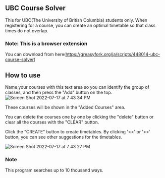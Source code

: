 ## UBC Course Solver
This for UBC(The University of British Columbia) students only.
When registering for a course, you can create an optimal timetable so that class times do not overlap.

### Note: This is a browser extension
You can download from here(https://greasyfork.org/ja/scripts/448014-ubc-course-solver)

## How to use

Name your courses with this text area so you can identify the group of classes, and then press the "Add" button on the top.
![Screen Shot 2022-07-17 at 7 43 34 PM](https://user-images.githubusercontent.com/70839560/179395004-f3636041-1778-4c1d-9e2e-0801a36c05ec.png)

These courses will be shown in the "Added Courses" area.

You can delete the courses one by one by clicking the "delete" button or clear all the courses with the "CLEAR" button.

Click the "CREATE" button to create timetables.
By clicking '<<' or '>>' button, you can see other suggestions for the timetables.

![Screen Shot 2022-07-17 at 7 43 27 PM](https://user-images.githubusercontent.com/70839560/179395015-e0fccbae-5bc0-4d08-9bf6-1dbd84aa0f6b.png)

### Note
This program searches up to 10 thousand ways.
